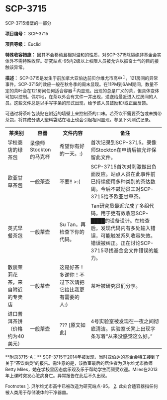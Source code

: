 # SCP-3715
                        




SCP-3715墙壁的一部分



**项目编号：** SCP-3715

**项目等级：** Euclid

**特殊收容措施：** 因其不会移动且相对温和的性质，对SCP-3715除隔绝非基金会实体外不需特殊收容。研究站点-95内2级以上权限人员被允许以振奋士气的目的接触该异常。

**描述：** SCP-3715是发生于前加拿大亚伯达前贝尔维尤市高中<sup class='footnoteref'>
 <a shape='rect' class='footnoteref' id='footnoteref-1' href='javascript:;' onclick='WIKIDOT.page.utils.scrollToReference(&apos;footnote-1&apos;)'>1</a>
</sup>，121房间的异常事件。SCP-3715的效应一般在秋冬季的周末显现。在11PM到6AM期间，数量不定的茶叶会在121房间任何适合容器<sup class='footnoteref'>
 <a shape='rect' class='footnoteref' id='footnoteref-2' href='javascript:;' onclick='WIKIDOT.page.utils.scrollToReference(&apos;footnote-2&apos;)'>2</a>
</sup>内显现。出现的总是广义的茶，但具体变体可加以控制。偶尔地，在茶以外会有文件一并出现，递送给最近进入过房间的人员。这些文件总是以手写字条的形式出现，给予该人员鼓励和/或正面反馈。

可通过将茶叶包装贴在附近的墙壁上来控制茶的口味。若茶饮不需要茶包或未携带茶包，将其成分装入塑料袋贴在墙上也会引起相同显现。参见下列测试记录。

<table class='wiki-content-table'>
 <tr>
  <th colspan='1' rowspan='1'>&#33590;&#31867;&#21035;</th>
  <th colspan='1' rowspan='1'>&#23481;&#22120;</th>
  <th colspan='1' rowspan='1'>&#25991;&#20214;&#20869;&#23481;</th>
  <th colspan='1' rowspan='1'>&#22791;&#27880;</th>
 </tr>
 <tr>
  <td colspan='1' rowspan='1'>&#23398;&#26657;&#21830;&#24215;&#30340;&#32511;&#33590;&#21253;</td>
  <td colspan='1' rowspan='1'>&#24405;&#20687;&#24072;Stockton&#30340;&#39532;&#20811;&#26479;</td>
  <td colspan='1' rowspan='1'>&#24076;&#26395;&#20320;&#26377;&#22909;&#30340;&#19968;&#22825;&#12290;:)</td>
  <td colspan='1' rowspan='1'>&#39318;&#27425;&#35760;&#24405;&#21040;SCP-3715&#12290;&#24405;&#20687;&#24072;Stockton&#22312;&#30003;&#35831;&#21518;&#34987;&#20801;&#35768;&#20445;&#30041;&#27492;&#25991;&#20214;&#12290;</td>
 </tr>
 <tr>
  <td colspan='1' rowspan='1'>&#27431;&#20122;&#29976;&#33609;&#33590;&#21253;</td>
  <td colspan='1' rowspan='1'>&#19968;&#33324;&#33590;&#22774;</td>
  <td colspan='1' rowspan='1'>&#19981;&#35201;!! &gt;:(</td>
  <td colspan='1' rowspan='1'>SCP-3715&#39318;&#27425;&#23545;&#21050;&#28608;&#20570;&#20986;&#36127;&#38754;&#21453;&#24212;&#12290;&#31449;&#28857;&#20154;&#21592;&#22312;&#27492;&#20107;&#20214;&#21069;&#24050;&#25345;&#32493;&#20351;&#29992;&#22810;&#31181;&#31867;&#21035;&#30340;&#33590;&#36798;&#25968;&#21608;&#12290;&#20170;&#21518;&#19981;&#40723;&#21169;&#21592;&#24037;&#23545;SCP-3715&#32473;&#20104;&#27431;&#20122;&#29976;&#33609;&#33590;&#12290;</td>
 </tr>
 <tr>
  <td colspan='1' rowspan='1'>&#33521;&#24335;&#26089;&#39184;&#33590;&#21253;</td>
  <td colspan='1' rowspan='1'>&#19968;&#33324;&#33590;&#22774;</td>
  <td colspan='1' rowspan='1'>Su Tan&#65292;&#20877;&#26816;&#26597;&#19979;&#20320;&#30340;&#20195;&#30721;&#12290;</td>
  <td colspan='1' rowspan='1'>Tan&#30740;&#31350;&#21592;&#26368;&#36817;&#23436;&#25104;&#20102;&#22810;&#32452;&#20195;&#30721;&#65292;&#29992;&#20110;&#26356;&#26377;&#25928;&#25910;&#23481;SCP-&#9608;&#9608;&#9608;&#9608;&#30340;&#35774;&#22791;&#35774;&#35745;&#12290;&#22312;&#26816;&#26597;&#21518;&#65292;&#21457;&#29616;&#20195;&#30721;&#20869;&#26377;&#22810;&#22788;&#36755;&#20837;&#38169;&#35823;&#65292;&#21487;&#33021;&#35302;&#21457;&#31995;&#21015;&#25910;&#23481;&#22833;&#25928;&#12290;&#38169;&#35823;&#34987;&#32416;&#27491;&#12290;&#27491;&#22312;&#35752;&#35770;SCP-3715&#23547;&#25214;&#22522;&#37329;&#20250;&#25991;&#20214;&#38169;&#35823;&#30340;&#33021;&#21147;&#12290;</td>
 </tr>
 <tr>
  <td colspan='1' rowspan='1'>&#25955;&#35013;&#33545;&#33673;&#33457;&#33590;&#65292;&#26469;&#33258;&#38468;&#36817;&#30340;&#19987;&#21334;&#24215;</td>
  <td colspan='1' rowspan='1'>&#19968;&#33324;&#33590;&#22774;</td>
  <td colspan='1' rowspan='1'>&#36825;&#26159;&#22909;&#33590;&#65281;&#22810;&#35874;&#20320;&#65281;&#19981;&#36807;&#19979;&#27425;&#35831;&#25226;&#23427;&#32473;&#27604;&#25105;&#26356;&#26377;&#38656;&#35201;&#30340;&#20154;:)</td>
  <td colspan='1' rowspan='1'>&#33590;&#21494;&#34987;&#30740;&#31350;&#21592;&#20204;&#20998;&#20139;&#12290;</td>
 </tr>
 <tr>
  <td colspan='1' rowspan='1'>&#36827;&#21475;&#26222;&#27953;&#33590;&#39292;&#65288;&#20215;&#26684;&#32422;&#20026;40&#32654;&#20803;&#65289;</td>
  <td colspan='1' rowspan='1'>&#19968;&#33324;&#33590;&#22774;</td>
  <td colspan='1' rowspan='1'>??? [&#21407;&#25991;&#22914;&#27492;]</td>
  <td colspan='1' rowspan='1'>4&#21495;&#23454;&#39564;&#23460;&#34987;&#21457;&#29616;&#22312;&#19968;&#22812;&#20043;&#38388;&#24443;&#24213;&#28165;&#27905;&#12290;&#23454;&#39564;&#23460;&#38271;&#20979;&#19978;&#20986;&#29616;&#23383;&#26465;&#20889;&#30528;&#8220;&#20174;&#26469;&#27809;&#24863;&#35273;&#36825;&#20040;&#22909;&#12290;&#8221;</td>
 </tr>
</table>
**附录3715-A：** SCP-3715于2014年被发现，当时亚伯达的基金会特工接到了关于“茶饮幽灵”的报告。需注意的是，该教室最后的居住者为贝尔维尤市教师Betty Miles，她在学校里因态度乐观及乐于帮助学生而颇受欢迎。Miles在2013年上课时突发心脏病身亡。异常报告在此后不久出现。



Footnotes
<a shape='rect' href='javascript:;' onclick='WIKIDOT.page.utils.scrollToReference(&apos;footnoteref-1&apos;)'>1</a>. 贝尔维尤市高中已被改造为研究站点-95。
<a shape='rect' href='javascript:;' onclick='WIKIDOT.page.utils.scrollToReference(&apos;footnoteref-2&apos;)'>2</a>. 此处合适容器指任何被人类用于存储液体的干净器皿。


                    